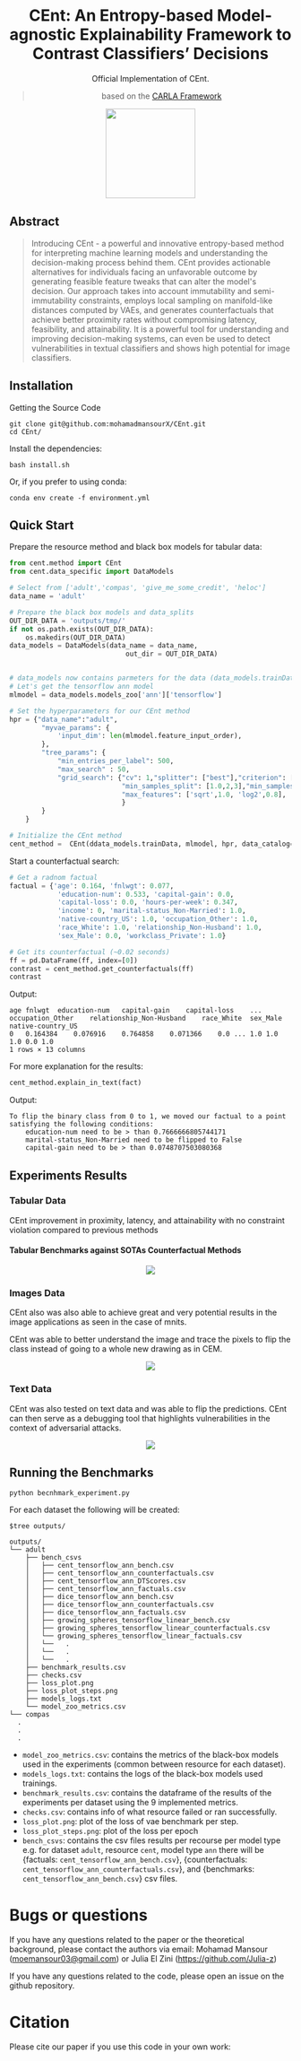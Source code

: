 <div align="center">

# CEnt: An Entropy-based Model-agnostic Explainability Framework to Contrast Classifiers’ Decisions

Official Implementation of CEnt.
>based on the [CARLA Framework](https://github.com/carla-recourse/CARLA)

</div>

<p align="center">
  <img src="docs/method.png" height="160">
</p>

## Abstract

>  Introducing CEnt - a powerful and innovative entropy-based method for interpreting machine learning models and understanding the decision-making process behind them. CEnt provides actionable alternatives for individuals facing an unfavorable outcome by generating feasible feature tweaks that can alter the model's decision. Our approach takes into account immutability and semi-immutability constraints, employs local sampling on manifold-like distances computed by VAEs, and generates counterfactuals that achieve better proximity rates without compromising latency, feasibility, and attainability. It is a powerful tool for understanding and improving decision-making systems, can even be used to detect vulnerabilities in textual classifiers and shows high potential for image classifiers.

## Installation

Getting the Source Code

```shell
git clone git@github.com:mohamadmansourX/CEnt.git
cd CEnt/
```

Install the dependencies:

```
bash install.sh
```

Or, if you prefer to using conda:

```shell
conda env create -f environment.yml
```

## Quick Start

Prepare the resource method and black box models for tabular data:

```python
from cent.method import CEnt
from cent.data_specific import DataModels

# Select from ['adult','compas', 'give_me_some_credit', 'heloc']
data_name = 'adult'

# Prepare the black box models and data_splits
OUT_DIR_DATA = 'outputs/tmp/'
if not os.path.exists(OUT_DIR_DATA):
    os.makedirs(OUT_DIR_DATA)
data_models = DataModels(data_name = data_name,
                             out_dir = OUT_DIR_DATA)


# data_models now contains parmeters for the data (data_models.trainData) and the models (data_models.models_zoo)
# Let's get the tensorflow ann model
mlmodel = data_models.models_zoo['ann']['tensorflow']

# Set the hyperparameters for our CEnt method
hpr = {"data_name":"adult",
        "myvae_params": {
            'input_dim': len(mlmodel.feature_input_order),
        },
        "tree_params": {
            "min_entries_per_label": 500,
            "max_search" : 50,
            "grid_search": {"cv": 1,"splitter": ["best"],"criterion": ["gini"],"max_depth": [3,4,5,6,7],
                            "min_samples_split": [1.0,2,3],"min_samples_leaf": [1,2,3],
                            "max_features": ['sqrt',1.0, 'log2',0.8],
                            }
        }
    }

# Initialize the CEnt method
cent_method =  CEnt(ddata_models.trainData, mlmodel, hpr, data_catalog= data_models.new_catalog_n)
```

Start a counterfactual search:

```python
# Get a radnom factual
factual = {'age': 0.164, 'fnlwgt': 0.077, 
            'education-num': 0.533, 'capital-gain': 0.0,
            'capital-loss': 0.0, 'hours-per-week': 0.347,
            'income': 0, 'marital-status_Non-Married': 1.0,
            'native-country_US': 1.0, 'occupation_Other': 1.0,
            'race_White': 1.0, 'relationship_Non-Husband': 1.0,
            'sex_Male': 0.0, 'workclass_Private': 1.0}

# Get its counterfactual (~0.02 seconds)
ff = pd.DataFrame(ff, index=[0])
contrast = cent_method.get_counterfactuals(ff)
contrast
```

Output:
```
age	fnlwgt	education-num	capital-gain	capital-loss	...	occupation_Other	relationship_Non-Husband	race_White	sex_Male	native-country_US
0	0.164384	0.076916	0.764858	0.071366	0.0	...	1.0	1.0	1.0	0.0	1.0
1 rows × 13 columns
```


For more explanation for the results:

```python
cent_method.explain_in_text(fact)
```

Output:

```
To flip the binary class from 0 to 1, we moved our factual to a point satisfying the following conditions:
	education-num need to be > than 0.7666666805744171
	marital-status_Non-Married need to be flipped to False
	capital-gain need to be > than 0.0748707503080368
```

## Experiments Results

### Tabular Data

CEnt improvement in proximity, latency, and attainability with no constraint violation compared to previous methods


#### Tabular Benchmarks against SOTAs Counterfactual Methods
<p align="center">
  <img src="docs/tabular_data.png" >
</p>

### Images Data

CEnt also was also able to achieve great and very potential results in the image applications as seen in the case of mnits.

CEnt was able to better understand the image and trace the pixels to flip the class instead of going to a whole new drawing as in CEM.

<p align="center">
  <img src="docs/cent_vs_cem.png" >
</p>

### Text Data

CEnt was also tested on text data and was able to flip the predictions.  CEnt can then serve as a debugging tool that highlights vulnerabilities in the context of adversarial attacks.

<p align="center">
  <img src="docs/nlp.png" >
</p>

## Running the Benchmarks


```shell
python becnhmark_experiment.py
```

For each dataset the following will be created:

```shell
$tree outputs/

outputs/
└── adult
    ├── bench_csvs
    │   ├── cent_tensorflow_ann_bench.csv
    │   ├── cent_tensorflow_ann_counterfactuals.csv
    │   ├── cent_tensorflow_ann_DTScores.csv
    │   ├── cent_tensorflow_ann_factuals.csv
    │   ├── dice_tensorflow_ann_bench.csv
    │   ├── dice_tensorflow_ann_counterfactuals.csv
    │   ├── dice_tensorflow_ann_factuals.csv
    │   ├── growing_spheres_tensorflow_linear_bench.csv
    │   ├── growing_spheres_tensorflow_linear_counterfactuals.csv
    │   └── growing_spheres_tensorflow_linear_factuals.csv
    │   └──   .
    │   └──   .
    │   └──   .
    ├── benchmark_results.csv
    ├── checks.csv
    ├── loss_plot.png
    ├── loss_plot_steps.png
    ├── models_logs.txt
    └── model_zoo_metrics.csv
└── compas
  .
  .
  .

```

- `model_zoo_metrics.csv`: contains the metrics of the black-box models used in the experiments (common between resource for each dataset).
- `models_logs.txt`: contains the logs of the black-box models used trainings.
- `benchmark_results.csv`: contains the dataframe of the results of the experiments per dataset using the 9 implemented metrics.
- `checks.csv`: contains info of what resource failed or ran successfully.
- `loss_plot.png`: plot of the loss of vae benchmark per step.
- `loss_plot_steps.png`: plot of the loss per epoch
- `bench_csvs`: contains the csv files results per recourse per model type e.g. for dataset `adult`, resource `cent`, model type `ann` there will be {factuals: `cent_tensorflow_ann_bench.csv`}, {counterfactuals: `cent_tensorflow_ann_counterfactuals.csv`}, and {benchmarks: `cent_tensorflow_ann_bench.csv`} csv files.

# Bugs or questions

If you have any questions related to the paper or the theoretical background, please contact the authors via email: Mohamad Mansour (moemansour03@gmail.com) or Julia El Zini (https://github.com/Julia-z)

If you have any questions related to the code, please open an issue on the github repository.

# Citation

Please cite our paper if you use this code in your own work:

```bibtex
```